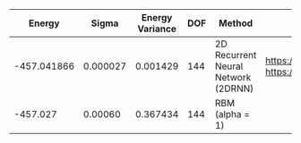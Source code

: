 | Energy      | Sigma    | Energy Variance | DOF | Method                              | Data Repository                                              |
|-------------|----------|-----------------|-----|-------------------------------------|--------------------------------------------------------------|
| -457.041866 | 0.000027 | 0.001429        | 144 | 2D Recurrent Neural Network (2DRNN) | https://github.com/mhibatallah/RNNWavefunctions https://arxiv.org/pdf/2002.02973.pdf |
| -457.027    | 0.00060  | 0.367434        | 144 | RBM (alpha = 1)                     |                                                              |
